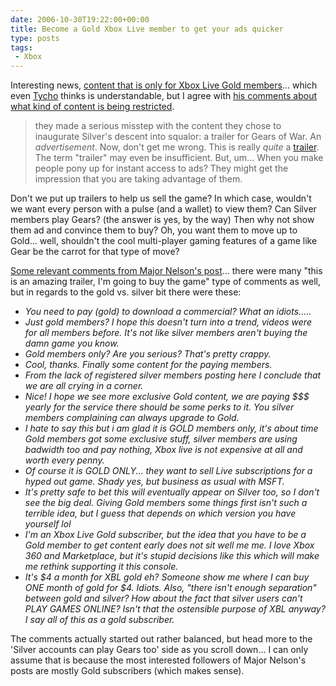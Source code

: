 ```yaml
---
date: 2006-10-30T19:22:00+00:00
title: Become a Gold Xbox Live member to get your ads quicker
type: posts
tags:
 - Xbox
---
```

Interesting news, [content that is only for Xbox Live Gold members](http://www.majornelson.com/archive/2006/10/25/Trailer-Gears-of-War-Ad.aspx)... which even [Tycho](http://www.penny-arcade.com/) thinks is understandable, but I agree with [his comments about what kind of content is being restricted](http://www.penny-arcade.com/2006/10/25).

> they made a serious misstep with the content they chose to inaugurate Silver's descent into squalor: a trailer for Gears of War. An _advertisement_. Now, don't get me wrong. This is really _quite_ a [trailer](http://www.gametrailers.com/player.php?id=14418&type=wmv&pl=game). The term "trailer" may even be insufficient. But, um... When you make people pony up for instant access to ads? They might get the impression that you are taking advantage of them.

Don't we put up trailers to help us sell the game? In which case, wouldn't we want every person with a pulse (and a wallet) to view them? Can Silver members play Gears? (the answer is yes, by the way) Then why not show them ad and convince them to buy? Oh, you want them to move up to Gold... well, shouldn't the cool multi-player gaming features of a game like Gear be the carrot for that type of move?

[Some relevant comments from Major Nelson's post](http://www.majornelson.com/archive/2006/10/25/Trailer-Gears-of-War-Ad.aspx#comments)... there were many "this is an amazing trailer, I'm going to buy the game" type of comments as well, but in regards to the gold vs. silver bit there were these:

  * _You need to pay (gold) to download a commercial? What an idiots....._
  * _Just gold members? I hope this doesn't turn into a trend, videos were for all members before. It's not like silver members aren't buying the damn game you know._
  * _Gold members only? Are you serious? That's pretty crappy._
  * _Cool, thanks.  Finally some content for the paying members._
  * _From the lack of registered silver members posting here I conclude that we are all crying in a corner._
  * _Nice!  I hope we see more exclusive Gold content, we are paying $$$ yearly for the service there should be some perks to it.   You silver members complaining can always upgrade to Gold._
  * _I hate to say this but i am glad it is GOLD members only, it's about time Gold members got some exclusive stuff, silver members are using badwidth too and pay nothing, Xbox live is not expensive at all and worth every penny._
  * _Of course it is GOLD ONLY... they want to sell Live subscriptions for a hyped out game. Shady yes, but business as usual with MSFT._
  * _It's pretty safe to bet this will eventually appear on Silver too, so I don't see the big deal. Giving Gold members some things first isn't such a terrible idea, but I guess that depends on which version you have yourself lol_
  * _I'm an Xbox Live Gold subscriber, but the idea that you have to be a Gold member to get content early does not sit well me me. I love Xbox 360 and Marketplace, but it's stupid decisions like this which will make me rethink supporting it this console._
  * _It's $4 a month for XBL gold eh? Someone show me where I can buy ONE month of gold for $4. Idiots. Also, "there isn't enough separation" between gold and silver? How about the fact that silver users can't PLAY GAMES ONLINE? Isn't that the ostensible purpose of XBL anyway? I say all of this as a gold subscriber._

The comments actually started out rather balanced, but head more to the 'Silver accounts can play Gears too' side as you scroll down... I can only assume that is because the most interested followers of Major Nelson's posts are mostly Gold subscribers (which makes sense).
